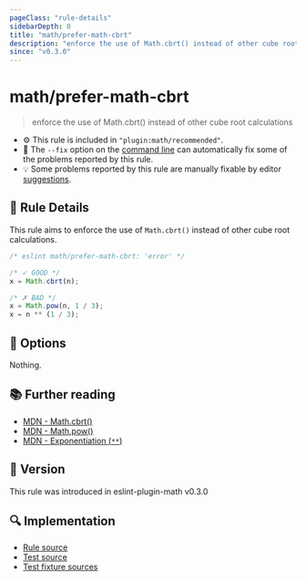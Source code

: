 ```yaml
---
pageClass: "rule-details"
sidebarDepth: 0
title: "math/prefer-math-cbrt"
description: "enforce the use of Math.cbrt() instead of other cube root calculations"
since: "v0.3.0"
---
```


# math/prefer-math-cbrt

> enforce the use of Math.cbrt() instead of other cube root calculations

- :gear: This rule is included in `"plugin:math/recommended"`.
- :wrench: The `--fix` option on the [command line](https://eslint.org/docs/user-guide/command-line-interface#fixing-problems) can automatically fix some of the problems reported by this rule.
- :bulb: Some problems reported by this rule are manually fixable by editor [suggestions](https://eslint.org/docs/developer-guide/working-with-rules#providing-suggestions).

## :book: Rule Details

This rule aims to enforce the use of `Math.cbrt()` instead of other cube root calculations.

<eslint-code-block fix>

<!-- eslint-skip -->

```js
/* eslint math/prefer-math-cbrt: 'error' */

/* ✓ GOOD */
x = Math.cbrt(n);

/* ✗ BAD */
x = Math.pow(n, 1 / 3);
x = n ** (1 / 3);
```

</eslint-code-block>

## :wrench: Options

Nothing.

## :books: Further reading

- [MDN - Math.cbrt()](https://developer.mozilla.org/en-US/docs/Web/JavaScript/Reference/Global_Objects/Math/cbrt)
- [MDN - Math.pow()](https://developer.mozilla.org/en-US/docs/Web/JavaScript/Reference/Global_Objects/Math/pow)
- [MDN - Exponentiation (`**`)](https://developer.mozilla.org/en-US/docs/Web/JavaScript/Reference/Operators/Exponentiation)

## :rocket: Version

This rule was introduced in eslint-plugin-math v0.3.0

## :mag: Implementation

- [Rule source](https://github.com/ota-meshi/eslint-plugin-math/blob/main/src/rules/prefer-math-cbrt.ts)
- [Test source](https://github.com/ota-meshi/eslint-plugin-math/blob/main/tests/src/rules/prefer-math-cbrt.ts)
- [Test fixture sources](https://github.com/ota-meshi/eslint-plugin-math/tree/main/tests/fixtures/rules/prefer-math-cbrt)
